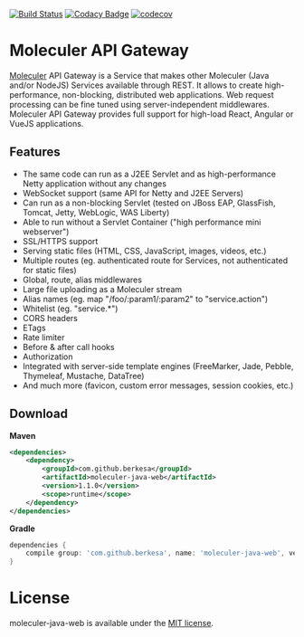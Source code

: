 [![Build Status](https://travis-ci.org/moleculer-java/moleculer-java-web.svg?branch=master)](https://travis-ci.org/moleculer-java/moleculer-java-web)
[![Codacy Badge](https://api.codacy.com/project/badge/Grade/409fc5fe713e46d5bce3fa7c7452931a)](https://www.codacy.com/app/berkesa/moleculer-java-web?utm_source=github.com&amp;utm_medium=referral&amp;utm_content=moleculer-java/moleculer-java-web&amp;utm_campaign=Badge_Grade)
[![codecov](https://codecov.io/gh/moleculer-java/moleculer-java-web/branch/master/graph/badge.svg)](https://codecov.io/gh/moleculer-java/moleculer-java-web)

# Moleculer API Gateway

[Moleculer](https://github.com/berkesa/moleculer-java) API Gateway is a Service that makes other Moleculer (Java and/or NodeJS) Services available through REST. It allows to create high-performance, non-blocking, distributed web applications. Web request processing can be fine tuned using server-independent middlewares. Moleculer API Gateway provides full support for high-load React, Angular or VueJS applications.

## Features

- The same code can run as a J2EE Servlet and as high-performance Netty application without any changes
- WebSocket support (same API for Netty and J2EE Servers)
- Can run as a non-blocking Servlet (tested on JBoss EAP, GlassFish, Tomcat, Jetty, WebLogic, WAS Liberty)
- Able to run without a Servlet Container ("high performance mini webserver")
- SSL/HTTPS support
- Serving static files (HTML, CSS, JavaScript, images, videos, etc.)
- Multiple routes (eg. authenticated route for Services, not authenticated for static files)
- Global, route, alias middlewares
- Large file uploading as a Moleculer stream
- Alias names (eg. map "/foo/:param1/:param2" to "service.action")
- Whitelist (eg. "service.*")
- CORS headers
- ETags
- Rate limiter
- Before & after call hooks
- Authorization
- Integrated with server-side template engines (FreeMarker, Jade, Pebble, Thymeleaf, Mustache, DataTree)
- And much more (favicon, custom error messages, session cookies, etc.)

## Download

**Maven**

```xml
<dependencies>
	<dependency>
		<groupId>com.github.berkesa</groupId>
		<artifactId>moleculer-java-web</artifactId>
		<version>1.1.0</version>
		<scope>runtime</scope>
	</dependency>
</dependencies>
```

**Gradle**

```gradle
dependencies {
	compile group: 'com.github.berkesa', name: 'moleculer-java-web', version: '1.1.0' 
}
```

# License
moleculer-java-web is available under the [MIT license](https://tldrlegal.com/license/mit-license).
